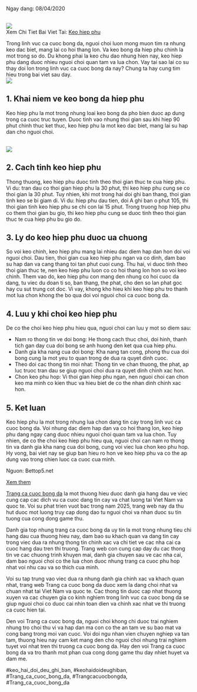 <p class="info">Ngay dang: 08/04/2020</p><br><img src="https://affcup.net/wp-content/uploads/2024/11/keo-hiep-phu-1.webp"></br>
Xem Chi Tiet Bai Viet Tai: <a href="https://affcup.net/keo-hiep-phu/">Keo hiep phu</a><p>Trong linh vuc ca cuoc bong da, nguoi choi luon mong muon tim ra nhung keo dac biet, mang lai co hoi thang lon. Va keo bong da hiep phu chinh la mot trong so do. Du khong phai la keo chu dao nhung hien nay, keo hiep phu dang duoc nhieu nguoi choi quan tam va lua chon. Vay tai sao lai co su thay doi lon trong linh vuc ca cuoc bong da nay? Chung ta hay cung tim hieu trong bai viet sau day.<br><img src="https://affcup.net/wp-content/uploads/2024/11/keo-hiep-phu-2.webp"></br><h2>1. Khai niem ve keo bong da hiep phu</h2><p>Keo hiep phu la mot trong nhung loai keo bong da pho bien duoc ap dung trong ca cuoc truc tuyen. Duoc tinh vao nhung thoi gian sau khi hiep 90 phut chinh thuc ket thuc, keo hiep phu la mot keo dac biet, mang lai su hap dan cho nguoi choi.</p><br><img src="https://affcup.net/wp-content/uploads/2024/11/keo-hiep-phu-3.webp"></br><h2>2. Cach tinh keo hiep phu</h2><p>Thong thuong, keo hiep phu duoc tinh theo thoi gian thuc te cua hiep phu. Vi du: tran dau co thoi gian hiep phu la 30 phut, thi keo hiep phu cung se co thoi gian la 30 phut. Tuy nhien, khi mot trong hai doi ghi ban thang, thoi gian tinh keo se bi giam di. Vi du: hiep phu dau tien, doi A ghi ban o phut 105, thi thoi gian tinh keo hiep phu se chi con lai 15 phut. Trong truong hop hiep phu co them thoi gian bu gio, thi keo hiep phu cung se duoc tinh theo thoi gian thuc te cua hiep phu bu gio do.<h2>3. Ly do keo hiep phu duoc ua chuong</h2><p>So voi keo chinh, keo hiep phu mang lai nhieu dac diem hap dan hon doi voi nguoi choi. Dau tien, thoi gian cua keo hiep phu ngan va co dinh, dam bao su hap dan va cang thang toi tan phut cuoi cung. Thu hai, vi duoc tinh theo thoi gian thuc te, nen keo hiep phu luon co co hoi thang lon hon so voi keo chinh. Them vao do, keo hiep phu con mang den nhung co hoi cuoc da dang, tu viec du doan ti so, ban thang, the phat, cho den so lan phat goc hay cu sut trung cot doc. Vi vay, khong kho hieu khi keo hiep phu tro thanh mot lua chon khong the bo qua doi voi nguoi choi ca cuoc bong da.</p><h2>4. Luu y khi choi keo hiep phu</h2><p>De co the choi keo hiep phu hieu qua, nguoi choi can luu y mot so diem sau:<ul>
<li>Nam ro thong tin ve doi bong: He thong cach thuc choi, doi hinh, thanh tich gan day cua doi bong se anh huong den ket qua cua hiep phu.</li>
<li>Danh gia kha nang cua doi bong: Kha nang tan cong, phong thu cua doi bong cung la mot yeu to quan trong de dua ra quyet dinh cuoc.</li>
<li>Theo doi cac thong tin moi nhat: Thong tin ve chan thuong, the phat, ap luc truoc tran dau se giup nguoi choi dua ra quyet dinh chinh xac hon.</li>
<li>Chon keo phu hop: Vi thoi gian hiep phu ngan, nen nguoi choi can chon keo ma minh co kien thuc va hieu biet de co the nhan dinh chinh xac hon.</li>
</ul><h2>5. Ket luan</h2><p>Keo hiep phu la mot trong nhung lua chon dang tin cay trong linh vuc ca cuoc bong da. Voi nhung dac diem hap dan va co hoi thang lon, keo hiep phu dang ngay cang duoc nhieu nguoi choi quan tam va lua chon. Tuy nhien, de co the choi keo hiep phu hieu qua, nguoi choi can nam ro thong tin va danh gia kha nang cua doi bong, cung voi viec lua chon keo phu hop. Hy vong, bai viet nay se giup ban hieu ro hon ve keo hiep phu va co the ap dung vao trong chien luoc ca cuoc cua minh.</p><p class="info">Nguon: Bettop5.net</p><p><a class="btn" href="#">Xem them</a></p><p><a href="https://affcup.net/">Trang ca cuoc bong da</a> la mot thuong hieu duoc danh gia hang dau ve viec cung cap cac dich vu ca cuoc dang tin cay va chat luong tai Viet Nam va quoc te. Voi su phat trien vuot bac trong nam 2025, trang web nay da thu hut duoc mot luong truy cap dong dao tu nguoi choi va nhan duoc su tin tuong cua cong dong game thu.

Danh gia top nhung trang ca cuoc bong da uy tin la mot trong nhung tieu chi hang dau cua thuong hieu nay, dam bao su khach quan va dang tin cay trong viec dua ra nhung thong tin chinh xac va chi tiet ve cac nha cai ca cuoc hang dau tren thi truong. Trang web con cung cap day du cac thong tin ve cac chuong trinh khuyen mai, danh gia chuyen sau ve cac nha cai, dam bao nguoi choi co the lua chon duoc nhung trang ca cuoc phu hop nhat voi nhu cau va so thich cua minh.

Voi su tap trung vao viec dua ra nhung danh gia chinh xac va khach quan nhat, trang web Trang ca cuoc bong da duoc xem la dang choi nhat va chuan nhat tai Viet Nam va quoc te. Cac thong tin duoc cap nhat thuong xuyen va cac chuyen gia co kinh nghiem trong linh vuc ca cuoc bong da se giup nguoi choi co duoc cai nhin toan dien va chinh xac nhat ve thi truong ca cuoc hien tai.

Den voi Trang ca cuoc bong da, nguoi choi khong chi duoc trai nghiem nhung tro choi thu vi va hap dan ma con co the an tam ve su bao mat va cong bang trong moi van cuoc. Voi doi ngu nhan vien chuyen nghiep va tan tam, thuong hieu nay cam ket mang den cho nguoi choi nhung trai nghiem tuyet voi nhat tren thi truong ca cuoc bong da. Hay den voi Trang ca cuoc bong da va tro thanh mot phan cua cong dong game thu day nhiet huyet va dam me.</p>
#keo_hai_doi_deu_ghi_ban, #keohaidoideughiban, #Trang_ca_cuoc_bong_da, #Trangcacuocbongda, #Trang_ca_cuoc_bong_da
